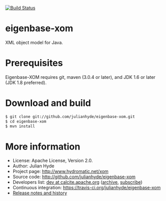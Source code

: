 [![Build Status](https://travis-ci.org/julianhyde/eigenbase-xom.png)](https://travis-ci.org/julianhyde/eigenbase-xom)

# eigenbase-xom

XML object model for Java.

# Prerequisites

Eigenbase-XOM requires git, maven (3.0.4 or later), and JDK 1.6 or later (JDK 1.8 preferred).

# Download and build

```bash
$ git clone git://github.com/julianhyde/eigenbase-xom.git
$ cd eigenbase-xom
$ mvn install
```

# More information

* License: Apache License, Version 2.0.
* Author: Julian Hyde
* Project page: http://www.hydromatic.net/xom
* Source code: http://github.com/julianhyde/eigenbase-xom
* Developers list:
  <a href="mailto:dev@calcite.apache.org">dev at calcite.apache.org</a>
  (<a href="http://mail-archives.apache.org/mod_mbox/calcite-dev/">archive</a>,
  <a href="mailto:dev-subscribe@calcite.apache.org">subscribe</a>)
* Continuous integration: https://travis-ci.org/julianhyde/eigenbase-xom
* <a href="HISTORY.md">Release notes and history</a>

